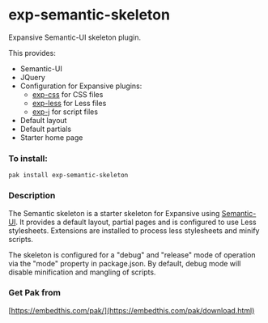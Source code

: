 exp-semantic-skeleton
===

Expansive Semantic-UI skeleton plugin.

This provides:

 * Semantic-UI
 * JQuery
 * Configuration for Expansive plugins:
    * [exp-css](https://github.com/embedthis/exp-css) for CSS files
    * [exp-less](https://github.com/embedthis/exp-less) for Less files
    * [exp-j](https://github.com/embedthis/exp-js) for script files
 * Default layout 
 * Default partials 
 * Starter home page

### To install:

    pak install exp-semantic-skeleton

### Description

The Semantic skeleton is a starter skeleton for Expansive using 
[Semantic-UI](http://semantic-ui.com). It provides a default layout,
partial pages and is configured to use Less stylesheets. Extensions are installed
to process less stylesheets and minify scripts.

The skeleton is configured for a "debug" and "release" mode of operation via the
"mode" property in package.json. By default, debug mode will disable minification and
mangling of scripts.

### Get Pak from

[https://embedthis.com/pak/](https://embedthis.com/pak/download.html)
